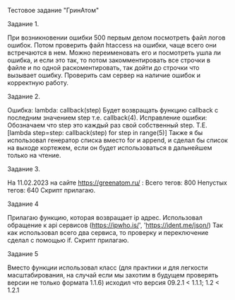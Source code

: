 Тестовое задание "ГринАтом"

Задание 1.

При возникновении ошибки 500 первым делом посмотреть файл логов ошибок.
Потом проверить файл htaccess на ошибки, чаще всего они встречаются в нем. Можно переименовать его и посмотреть ушла ли ошибка, и если это так, то потом закомментировать все строчки в файле и по одной раскоментировать, так дойти до строчки что вызывает ошибку.
Проверить сам сервер на наличие ошибок и корректную работу.

Задание 2.

Ошибка:
lambda: callback(step) Будет возвращать функцию callback с последним значением step т.е. callback(4). 
Исправление ошибки:
Обозначаем что step это каждый раз свой собственный step. Т.Е. [lambda step=step: callback(step) for step in range(5)]
Также я бы использовал генератор списка  вместо for и append, и сделал бы список на выходе кортежем, если он будет использоваться в дальнейшем только на чтение. 


Задание 3.

На 11.02.2023 на сайте https://greenatom.ru/ :
Всего тегов: 800
Непустых тегов: 640
Скрипт прилагаю.

Задание 4

Прилагаю функцию, которая возвращает ip адрес. 
Использовал обращение к api сервисов (https://ipwho.is/', 'https://ident.me/json/) 
Так как использовал всего два сервиса, то проверку и переключение сделал с помощью if. 
Скрипт прилагаю.

Задание 5 

Вместо функции использовал класс (для практики и для легкости масштабирования, на случай если мы захотим в будущем проверять версии не только формата 1.1.6)
исходил что версия 09.2.1 < 1.1.1; 1.2 < 1.2.1
